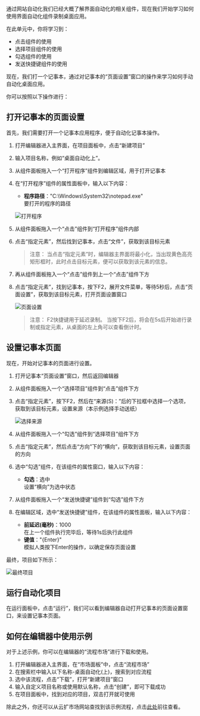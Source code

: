 通过网站自动化我们已经大概了解界面自动化的相关组件，现在我们开始学习如何使用界面自动化组件录制桌面应用。

在此单元中，你将学习到：
- 点击组件的使用
- 选择项目组件的使用
- 勾选组件的使用
- 发送快捷键组件的使用

现在，我们打一个记事本，通过对记事本的“页面设置”窗口的操作来学习如何手动自动化桌面应用。

你可以按照以下操作进行：
## 打开记事本的页面设置
首先，我们需要打开一个记事本应用程序，便于自动化记事本操作。
1. 打开编辑器进入主界面，在项目面板中，点击“新建项目”
2. 输入项目名称，例如“桌面自动化上”。
3. 从组件面板拖入一个“打开程序”组件到编辑区域，用于打开记事本
4. 在“打开程序”组件的属性面板中，输入以下内容：
    - **程序路径**："C:\Windows\System32\notepad.exe"</br>要打开的程序的路径

    ![打开程序](https://docimages.blob.core.chinacloudapi.cn/images/EncooLearn/DesktopAutomation/openApp.PNG)

5. 从组件面板拖入一个“点击”组件到“打开程序”组件内部
6. 点击“指定元素”，然后找到记事本，点击“文件”，获取到该目标元素

    >注意：
    >当点击“指定元素”时，编辑器主界面将最小化，当出现黄色高亮矩形框时，此时点击目标元素，便可以获取到该元素的信息。

7. 再从组件面板拖入一个“点击”组件到上一个“点击”组件下方
8. 点击“指定元素”，找到记事本，按下F2，展开文件菜单，等待5秒后，点击“页面设置”，获取到该目标元素，打开页面设置窗口

    ![页面设置](https://docimages.blob.core.chinacloudapi.cn/images/EncooLearn/DesktopAutomation/PageSetting.PNG)

    >注意：
    >F2快捷键用于延迟录制。
    >当按下F2后，将会在5s后开始进行录制或指定元素，从桌面的左上角可以查看倒计时。

## 设置记事本页面
现在，开始对记事本的页面进行设置。
1. 打开记事本“页面设置”窗口，然后返回编辑器
2. 从组件面板拖入一个“选择项目”组件到“点击”组件下方
3. 点击“指定元素”，按下F2，然后在“来源(S)：”后的下拉框中选择一个选项，获取到该目标元素，设置来源（本示例选择手动送纸）

    ![选择来源](https://docimages.blob.core.chinacloudapi.cn/images/EncooLearn/DesktopAutomation/Source.PNG)

4. 从组件面板拖入一个“勾选”组件到“选择项目”组件下方
5. 点击“指定元素”，然后点击“方向”下的“横向”，获取到该目标元素，设置页面的方向
6. 选中“勾选”组件，在该组件的属性窗口，输入以下内容：
    - **勾选**：选中</br>设置“横向”为选中状态
7. 从组件面板拖入一个“发送快捷键”组件到“勾选”组件下方
8. 在编辑区域，选中“发送快捷键”组件，在该组件的属性面板，输入以下内容：
    - **前延迟(毫秒)**：1000</br>在上一个组件执行完毕后，等待1s后执行此组件
    - **键值**："{Enter}"</br>模拟人类按下Enter的操作，以确定保存页面设置

最终，项目如下所示：

![最终项目](https://docimages.blob.core.chinacloudapi.cn/images/EncooLearn/DesktopAutomation/DesktopAutomation1.jpg)

## 运行自动化项目
在运行面板中，点击“运行”，我们可以看到编辑器自动打开记事本的页面设置窗口，来设置记事本页面。

## 如何在编辑器中使用示例
对于上述示例，你可以在编辑器的“流程市场”进行下载和使用。
1. 打开编辑器进入主界面，在“市场面板”中，点击“流程市场”
2. 在搜索栏中输入以下名称-桌面自动化(上)，搜索到对应流程
3. 选中该流程，点击“下载”，打开“新建项目”窗口
4. 输入自定义项目名称或使用默认名称，点击“创建”，即可下载成功
5. 在项目面板中，找到对应的项目，双击打开就可使用

除此之外，你还可以从云扩市场网站查找到该示例流程，点击[此处](https://marketplace.encoo.com/#/workflow/detail?packageId=%E6%A1%8C%E9%9D%A2%E8%87%AA%E5%8A%A8%E5%8C%96%E4%B8%8A)前往查看。

